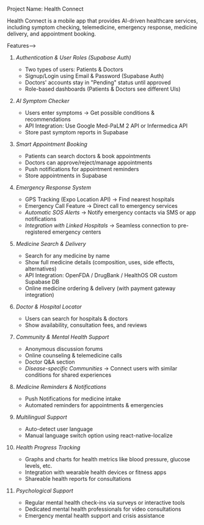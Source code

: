 Project Name: Health Connect

Health Connect is a mobile app that provides AI-driven healthcare services, including symptom checking, telemedicine, emergency response, medicine delivery, and appointment booking.




Features-->

1. *Authentication & User Roles (Supabase Auth)*  
   - Two types of users: Patients & Doctors  
   - Signup/Login using Email & Password (Supabase Auth)  
   - Doctors' accounts stay in "Pending" status until approved  
   - Role-based dashboards (Patients & Doctors see different UIs)  

2. *AI Symptom Checker*  
   - Users enter symptoms → Get possible conditions & recommendations  
   - API Integration: Use Google Med-PaLM 2 API or Infermedica API  
   - Store past symptom reports in Supabase  

3. *Smart Appointment Booking*  
   - Patients can search doctors & book appointments  
   - Doctors can approve/reject/manage appointments  
   - Push notifications for appointment reminders  
   - Store appointments in Supabase  

4. *Emergency Response System*  
   - GPS Tracking (Expo Location API) → Find nearest hospitals  
   - Emergency Call Feature → Direct call to emergency services  
   - *Automatic SOS Alerts* → Notify emergency contacts via SMS or app notifications  
   - *Integration with Linked Hospitals* → Seamless connection to pre-registered emergency centers  

5. *Medicine Search & Delivery*  
   - Search for any medicine by name  
   - Show full medicine details (composition, uses, side effects, alternatives)  
   - API Integration: OpenFDA / DrugBank / HealthOS OR custom Supabase DB  
   - Online medicine ordering & delivery (with payment gateway integration)  

6. *Doctor & Hospital Locator*  
   - Users can search for hospitals & doctors  
   - Show availability, consultation fees, and reviews  

7. *Community & Mental Health Support*  
   - Anonymous discussion forums  
   - Online counseling & telemedicine calls  
   - Doctor Q&A section  
   - *Disease-specific Communities* → Connect users with similar conditions for shared experiences  

8. *Medicine Reminders & Notifications*  
   - Push Notifications for medicine intake  
   - Automated reminders for appointments & emergencies  

9. *Multilingual Support*  
   - Auto-detect user language  
   - Manual language switch option using react-native-localize  

10. *Health Progress Tracking*  
    - Graphs and charts for health metrics like blood pressure, glucose levels, etc.  
    - Integration with wearable health devices or fitness apps  
    - Shareable health reports for consultations  

11. *Psychological Support*  
    - Regular mental health check-ins via surveys or interactive tools  
    - Dedicated mental health professionals for video consultations  
    - Emergency mental health support and crisis assistance  